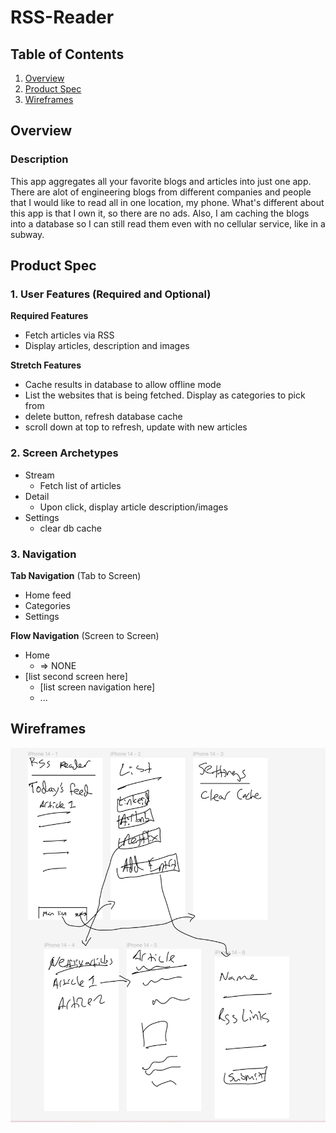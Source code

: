 # RSS-Reader

## Table of Contents

1. [Overview](#Overview)
1. [Product Spec](#Product-Spec)
1. [Wireframes](#Wireframes)

## Overview

### Description

This app aggregates all your favorite blogs and articles into just one app. There are alot of engineering blogs from different companies and people that I would like to read all in one location, my phone. What's different about this app is that I own it, so there are no ads. Also, I am caching the blogs into a database so I can still read them even with no cellular service, like in a subway. 

## Product Spec

### 1. User Features (Required and Optional)

**Required Features**

* Fetch articles via RSS
* Display articles, description and images

**Stretch Features**

* Cache results in database to allow offline mode
* List the websites that is being fetched. Display as categories to pick from
* delete button, refresh database cache
* scroll down at top to refresh, update with new articles

### 2. Screen Archetypes

- Stream
  - Fetch list of articles
- Detail
  - Upon click, display article description/images
- Settings
  - clear db cache

### 3. Navigation

**Tab Navigation** (Tab to Screen)

* Home feed
* Categories
* Settings

**Flow Navigation** (Screen to Screen)

- Home
  - => NONE
- [list second screen here]
  - [list screen navigation here]
  - ...

## Wireframes

<img src="https://github.com/xyzcv979/RSS-Reader/blob/main/wireframe.png" width=600>

